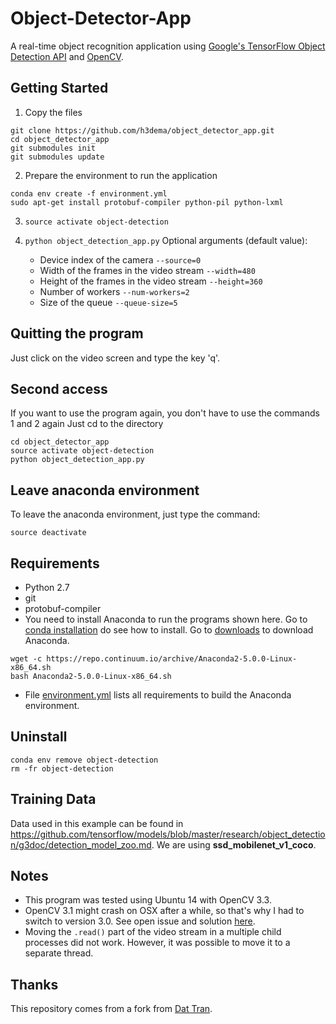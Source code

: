 # Object-Detector-App

A real-time object recognition application using [Google's TensorFlow Object Detection API](https://github.com/tensorflow/models/tree/master/object_detection) and [OpenCV](http://opencv.org/).

## Getting Started
1. Copy the files
```
git clone https://github.com/h3dema/object_detector_app.git
cd object_detector_app
git submodules init
git submodules update
```

2. Prepare the environment to run the application
```
conda env create -f environment.yml
sudo apt-get install protobuf-compiler python-pil python-lxml
```

3. `source activate object-detection`

4. `python object_detection_app.py`
    Optional arguments (default value):
    * Device index of the camera `--source=0`
    * Width of the frames in the video stream `--width=480`
    * Height of the frames in the video stream `--height=360`
    * Number of workers `--num-workers=2`
    * Size of the queue `--queue-size=5`

## Quitting the program

Just click on the video screen and type the key 'q'.

## Second access

If you want to use the program again, you don't have to use the commands 1 and 2 again
Just cd to the directory
```
cd object_detector_app
source activate object-detection
python object_detection_app.py
```

## Leave anaconda environment ##

To leave the anaconda environment, just type the command:
```
source deactivate
```

## Requirements

* Python 2.7
* git
* protobuf-compiler
* You need to install Anaconda to run the programs shown here. Go to [conda installation](https://conda.io/docs/user-guide/install/index.html) do see how to install. Go to [downloads](https://www.anaconda.com/download/) to download Anaconda.
```
wget -c https://repo.continuum.io/archive/Anaconda2-5.0.0-Linux-x86_64.sh
bash Anaconda2-5.0.0-Linux-x86_64.sh
```
* File [environment.yml](https://github.com/h3dema/object_detector_app/blob/master/environment.yml) lists all requirements to build the Anaconda environment.

## Uninstall ##

```
conda env remove object-detection
rm -fr object-detection
```

## Training Data ##

Data used in this example can be found in https://github.com/tensorflow/models/blob/master/research/object_detection/g3doc/detection_model_zoo.md. We are using **ssd_mobilenet_v1_coco**.

## Notes
- This program was tested using Ubuntu 14 with OpenCV 3.3.
- OpenCV 3.1 might crash on OSX after a while, so that's why I had to switch to version 3.0. See open issue and solution [here](https://github.com/opencv/opencv/issues/5874).
- Moving the `.read()` part of the video stream in a multiple child processes did not work. However, it was possible to move it to a separate thread.

## Thanks

This repository comes from a fork from [Dat Tran](http://www.dat-tran.com/).
